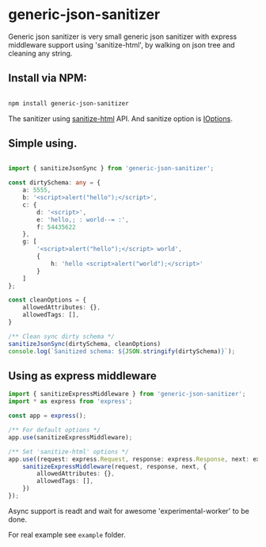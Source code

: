 # generic-json-sanitizer

Generic json sanitizer is very small generic json sanitizer with express middleware support using 'sanitize-html',
by walking on json tree and cleaning any string.

## Install via NPM:

```bash 

npm install generic-json-sanitizer

```

The sanitizer using [sanitize-html](https://github.com/punkave/sanitize-html) API.
And sanitize option is [IOptions](https://github.com/DefinitelyTyped/DefinitelyTyped/blob/master/types/sanitize-html/index.d.ts).

## Simple using.
```typescript

import { sanitizeJsonSync } from 'generic-json-sanitizer';

const dirtySchema: any = {
    a: 5555,
    b: '<script>alert("hello");</script>',
    c: {
        d: '<script>',
        e: 'hello,; : world--= :',
        f: 54435622
    },
    g: [
        '<script>alert("hello");</script> world',
        {
            h: 'hello <script>alert("world");</script>'
        }
    ]
};

const cleanOptions = {
    allowedAttributes: {},
    allowedTags: [],
}

/** Clean sync dirty schema */
sanitizeJsonSync(dirtySchema, cleanOptions)
console.log(`Sanitized schema: ${JSON.stringify(dirtySchema)}`);

```

## Using as express middleware

```typescript
import { sanitizeExpressMiddleware } from 'generic-json-sanitizer';
import * as express from 'express';

const app = express();

/** For default options */
app.use(sanitizeExpressMiddleware);

/** Set 'sanitize-html' options */
app.use((request: express.Request, response: express.Response, next: express.NextFunction) => {
    sanitizeExpressMiddleware(request, response, next, {
        allowedAttributes: {},
        allowedTags: [],
    })
}); 

```


Async support is readt and wait for awesome 'experimental-worker' to be done.

For real example see `example` folder.
